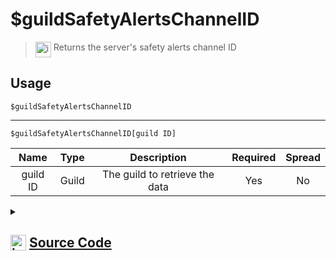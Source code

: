 # $guildSafetyAlertsChannelID
> <img align="top" src="https://upload.wikimedia.org/wikipedia/commons/thumb/e/e4/Infobox_info_icon.svg/160px-Infobox_info_icon.svg.png?20150409153300" alt="image" width="25" height="auto"> Returns the server's safety alerts channel ID
## Usage
```
$guildSafetyAlertsChannelID
```
---
```
$guildSafetyAlertsChannelID[guild ID]
```
| Name | Type | Description | Required | Spread
| :---: | :---: | :---: | :---: | :---: |
guild ID | Guild | The guild to retrieve the data | Yes | No
<details>
<summary>
    
## <img align="top" src="https://cdn4.iconfinder.com/data/icons/iconsimple-logotypes/512/github-512.png" alt="image" width="25" height="auto">  [Source Code](https://github.com/tryforge/ForgeScript-V2/blob/main/src/native/guildSafetyAlertsChannelID.ts)
    
</summary>
    
```ts
import { ArgType, NativeFunction, Return } from "../structures"

export default new NativeFunction({
    name: "$guildSafetyAlertsChannelID",
    version: "1.3.0",
    description: "Returns the server's safety alerts channel ID",
    brackets: false,
    args: [
        {
            name: "guild ID",
            description: "The guild to retrieve the data",
            rest: false,
            required: true,
            type: ArgType.Guild,
        },
    ],
    unwrap: true,
    execute(ctx, [guild]) {
        return this.success((guild ?? ctx.guild)?.safetyAlertsChannelId)
    },
})

```
    
</details>